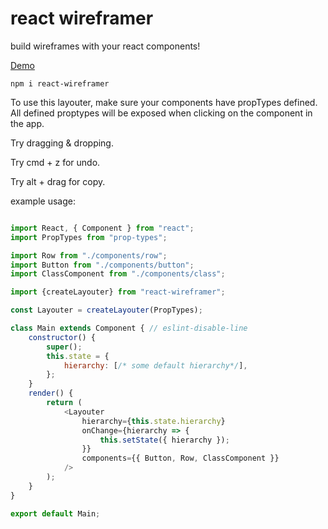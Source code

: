 # react wireframer

build wireframes with your react components!

[Demo](http://react-wireframer.surge.sh)

`npm i react-wireframer`

To use this layouter, make sure your components have propTypes defined. All defined proptypes will be exposed when clicking on the component in the app.

Try dragging & dropping.

Try cmd + z for undo.

Try alt + drag for copy.

example usage:
```js

import React, { Component } from "react";
import PropTypes from "prop-types";

import Row from "./components/row";
import Button from "./components/button";
import ClassComponent from "./components/class";

import {createLayouter} from "react-wireframer";

const Layouter = createLayouter(PropTypes);

class Main extends Component { // eslint-disable-line
	constructor() {
		super();
		this.state = {
			hierarchy: [/* some default hierarchy*/],
		};
	}
	render() {
		return (
			<Layouter
				hierarchy={this.state.hierarchy}
				onChange={hierarchy => {
					this.setState({ hierarchy });
				}}
				components={{ Button, Row, ClassComponent }}
			/>
		);
	}
}

export default Main;

```